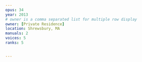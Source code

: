 ```yaml
---
opus: 34
year: 2013
# owner is a comma separated list for multiple row display
owner: [Private Residence]
location: Shrewsbury, MA
manuals: 2
voices: 5
ranks: 5


---
```

